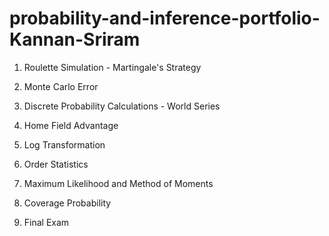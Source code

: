 # probability-and-inference-portfolio-Kannan-Sriram

1) Roulette Simulation - Martingale's Strategy

2) Monte Carlo Error

3) Discrete Probability Calculations - World Series

4) Home Field Advantage

5) Log Transformation

6) Order Statistics

7) Maximum Likelihood and Method of Moments 

8) Coverage Probability

9) Final Exam
